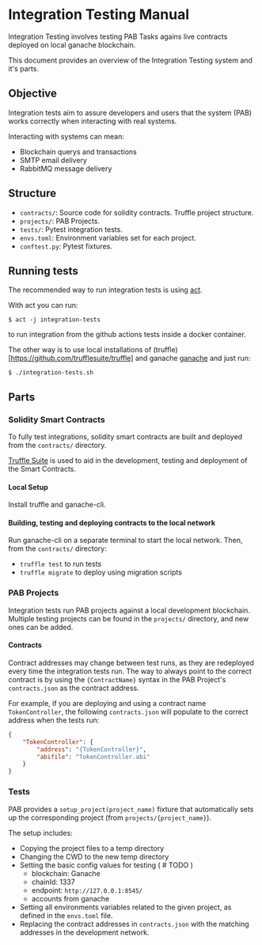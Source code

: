 # Integration Testing Manual

Integration Testing involves testing PAB Tasks agains live contracts deployed on 
local ganache blockchain.

This document provides an overview of the Integration Testing system and it's parts.


## Objective

Integration tests aim to assure developers and users that the system (PAB) works
correctly when interacting with real systems.

Interacting with systems can mean:

* Blockchain querys and transactions
* SMTP email delivery
* RabbitMQ message delivery


## Structure

* `contracts/`: Source code for solidity contracts. Truffle project structure.
* `projects/`: PAB Projects.
* `tests/`: Pytest integration tests.
* `envs.toml`: Environment variables set for each project.
* `conftest.py`: Pytest fixtures.


## Running tests

The recommended way to run integration tests is using [act](https://github.com/nektos/act).

With act you can run:

```
$ act -j integration-tests
```

to run integration from the github actions tests inside a docker container.

The other way is to use local installations of (truffle)[https://github.com/trufflesuite/truffle] and ganache [ganache](https://github.com/trufflesuite/ganache) and just run:

```
$ ./integration-tests.sh
```


## Parts

### Solidity Smart Contracts

To fully test integrations, solidity smart contracts are built and deployed
from the `contracts/` directory.

[Truffle Suite](https://trufflesuite.com/) is used to aid in the development, testing and 
deployment of the Smart Contracts.

#### Local Setup

Install truffle and ganache-cli.

#### Building, testing and deploying contracts to the local network

Run ganache-cli on a separate terminal to start the local network.
Then, from the `contracts/` directory:

* `truffle test` to run tests
* `truffle migrate` to deploy using migration scripts


### PAB Projects

Integration tests run PAB projects against a local development blockchain.
Multiple testing projects can be found in the `projects/` directory, and new
ones can be added.

#### Contracts

Contract addresses may change between test runs, as they are redeployed every time the integration
tests run. The way to always point to the correct contract is by using the `{ContractName}` syntax in the 
PAB Project's `contracts.json` as the contract address.

For example, if you are deploying and using a contract name `TokenController`, the following `contracts.json` will
populate to the correct address when the tests run:

```json
{
    "TokenController": {
        "address": "{TokenController}",
        "abifile": "TokenController.abi"
    }
}
```

### Tests

PAB provides a `setup_project(project_name)` fixture that automatically sets up 
the corresponding project (from `projects/{project_name}`).

The setup includes:

* Copying the project files to a temp directory
* Changing the CWD to the new temp directory
* Setting the basic config values for testing ( # TODO )
    * blockchain: Ganache
    * chainId: 1337
    * endpoint: `http://127.0.0.1:8545/`
    * accounts from ganache
* Setting all environments variables related to the given project, as defined in the `envs.toml` file.
* Replacing the contract addresses in `contracts.json` with the matching addresses in the development network.
